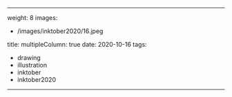 
---
weight: 8
images:
- /images/inktober2020/16.jpeg

title:
multipleColumn: true
date: 2020-10-16
tags:
- drawing
- illustration
- inktober
- inktober2020
---

